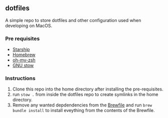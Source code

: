 ## dotfiles
A simple repo to store dotfiles and other configuration used when developing on MacOS.

### Pre requisites
- [Starship](https://starship.rs/)
- [Homebrew](https://brew.sh/)
- [oh-my-zsh](https://ohmyz.sh/#install)
- [GNU stow](http://formulae.brew.sh/formula/stow#default)

### Instructions
1. Clone this repo into the home directory after installing the pre-requisites.
2. run `stow .` from inside the dotfiles repo to create symlinks in the home directory.
3. Remove any wanted depdendencies from the [Brewfile](Brewfile) and run `brew bundle install` to install eveything from the contents of the Brewfile.